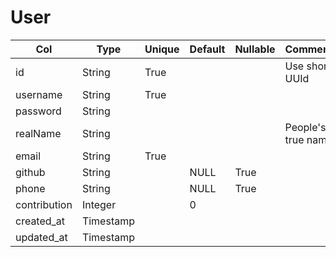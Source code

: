 # User

| Col | Type | Unique | Default | Nullable | Comment |
| --- | --- | --- | --- | --- | --- |
| id | String | True | | | Use short UUId |
| username | String | True | | | |
| password | String | | | | |
| realName | String | | | | People's true name |
| email | String | True | | | |
| github | String | | NULL | True | |
| phone | String | | NULL | True | |
| contribution | Integer | | 0 | | |
| created_at | Timestamp | | | | |
| updated_at | Timestamp | | | | |
